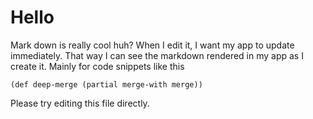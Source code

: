 # Hello

Mark down is really cool huh? When I edit it, I want my app to update immediately.
That way I can see the markdown rendered in my app as I create it.
Mainly for code snippets like this

    (def deep-merge (partial merge-with merge))

Please try editing this file directly.